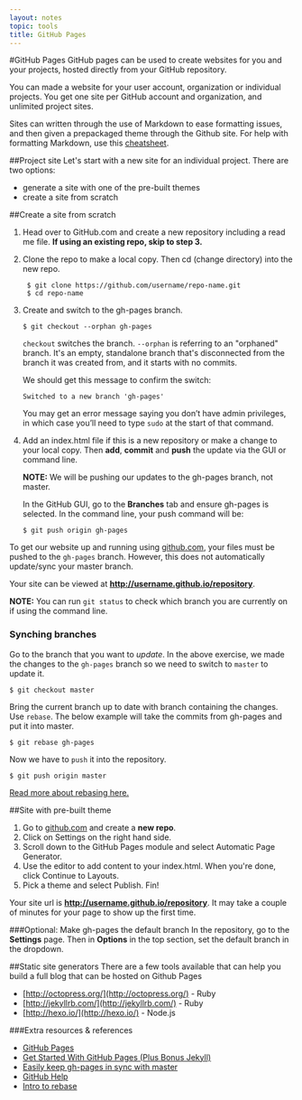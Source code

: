 ```yaml
---
layout: notes
topic: tools
title: GitHub Pages
---
```


#GitHub Pages
GitHub pages can be used to create websites for you and your projects, hosted directly from your GitHub repository.

You can made a website for your user account, organization or individual projects. You get one site per GitHub account and organization, and unlimited project sites.

Sites can written through the use of Markdown to ease formatting issues, and then given a prepackaged theme through the Github site. For help with formatting Markdown, use this [cheatsheet](https://github.com/adam-p/markdown-here/wiki/Markdown-Cheatsheet).

##Project site
Let's start with a new site for an individual project. There are two options:

* generate a site with one of the pre-built themes
* create a site from scratch

##Create a site from scratch

1. Head over to GitHub.com and create a new repository including a read me file. **If using an existing repo, skip to step 3.**
1. Clone the repo to make a local copy. Then cd (change directory) into the new repo. 


		$ git clone https://github.com/username/repo-name.git
		$ cd repo-name


1. Create and switch to the gh-pages branch.

	```
	$ git checkout --orphan gh-pages
	```
	`checkout` switches the branch. `--orphan` is referring to an "orphaned" branch.  It's an empty, standalone branch that's disconnected from the branch it was created from, and it starts with no commits. 

	We should get this message to confirm the switch:
	
	```
	Switched to a new branch 'gh-pages'
	```

	You may get an error message saying you don’t have admin privileges, in which case you’ll need to type `sudo` at the start of that command.

1. Add an index.html file if this is a new repository or make a change to your local copy. Then **add**, **commit** and **push** the update via the GUI or command line.

	**NOTE:** We will be pushing our updates to the gh-pages branch, not master.

	In the GitHub GUI, go to the **Branches** tab and ensure gh-pages is selected. In the command line, your push command will be:

	```
	$ git push origin gh-pages
	```

To get our website up and running using [github.com](http://github.com), your files must be pushed to the `gh-pages` branch. However, this does not automatically update/sync your master branch.

Your site can be viewed at **http://username.github.io/repository**.

**NOTE:** You can run `git status` to check which branch you are currently on if using the command line.

### Synching branches

Go to the branch that you want to *update*. In the above exercise, we made the changes to the `gh-pages` branch so we need to switch to `master` to update it.

	$ git checkout master

Bring the current branch up to date with branch containing the changes. Use `rebase`. The below example will take the commits from gh-pages and put it into master.

	$ git rebase gh-pages

Now we have to `push` it into the repository.

	$ git push origin master
		
[Read more about rebasing here.](http://gitready.com/intermediate/2009/01/31/intro-to-rebase.html)


##Site with pre-built theme
1. Go to [github.com](http://github.com) and create a **new repo**.
2. Click on Settings on the right hand side.
3. Scroll down to the GitHub Pages module and select Automatic Page Generator.
4. Use the editor to add content to your index.html. When you're done, click Continue to Layouts.
5. Pick a theme and select Publish. Fin!

Your site url is **http://username.github.io/repository**. It may take a couple of minutes for your page to show up the first time.

###Optional: Make gh-pages the default branch
In the repository, go to the **Settings** page. Then in **Options** in the top section, set the default branch in the dropdown.

##Static site generators
There are a few tools available that can help you build a full blog that can be hosted on Github Pages

* [http://octopress.org/](http://octopress.org/) - Ruby
*	[http://jekyllrb.com/](http://jekyllrb.com/) - Ruby
* [http://hexo.io/](http://hexo.io/) - Node.js



###Extra resources & references

* [GitHub Pages](https://pages.github.com/)  
* [Get Started With GitHub Pages (Plus Bonus Jekyll)](http://24ways.org/2013/get-started-with-github-pages/)
* [Easily keep gh-pages in sync with master](http://lea.verou.me/2011/10/easily-keep-gh-pages-in-sync-with-master/)
* [GitHub Help](https://help.github.com/)
* [Intro to rebase](http://gitready.com/intermediate/2009/01/31/intro-to-rebase.html)
